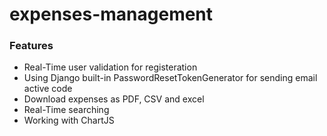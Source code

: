 # expenses-management

### Features
- Real-Time user validation for registeration
- Using Django built-in PasswordResetTokenGenerator for sending email active code
- Download expenses as PDF, CSV and excel
- Real-Time searching
- Working with ChartJS
